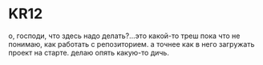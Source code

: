 # KR12
о, господи, что здесь надо делать?...это какой-то треш
пока что не понимаю, как работать с репозиторием. а точнее как в него загружать проект на старте.
делаю опять какую-то дичь.